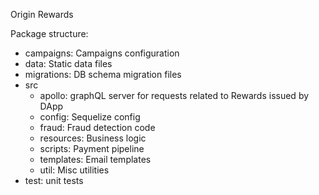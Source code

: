 Origin Rewards

Package structure:
 - campaigns: Campaigns configuration
 - data: Static data files
 - migrations: DB schema migration files
 - src
   - apollo: graphQL server for requests related to Rewards issued by DApp
   - config: Sequelize config
   - fraud: Fraud detection code
   - resources: Business logic
   - scripts: Payment pipeline
   - templates: Email templates
   - util: Misc utilities
 - test: unit tests
